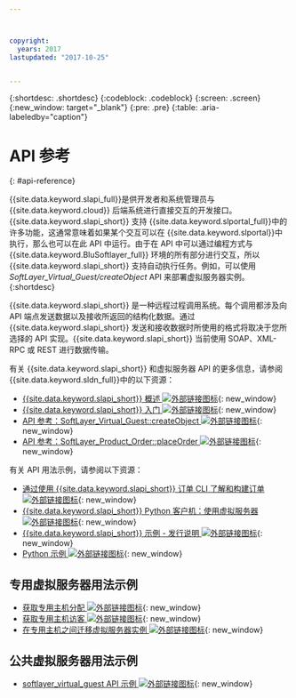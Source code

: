 ```yaml
---



copyright:
  years: 2017
lastupdated: "2017-10-25"


---
```


{:shortdesc: .shortdesc}
{:codeblock: .codeblock}
{:screen: .screen}
{:new_window: target="_blank"}
{:pre: .pre}
{:table: .aria-labeledby="caption"}

# API 参考
{: #api-reference} 

{{site.data.keyword.slapi_full}}是供开发者和系统管理员与 {{site.data.keyword.cloud}} 后端系统进行直接交互的开发接口。{{site.data.keyword.slapi_short}} 支持 {{site.data.keyword.slportal_full}}中的许多功能，这通常意味着如果某个交互可以在 {{site.data.keyword.slportal}}中执行，那么也可以在此 API 中运行。由于在 API 中可以通过编程方式与 {{site.data.keyword.BluSoftlayer_full}} 环境的所有部分进行交互，所以 {{site.data.keyword.slapi_short}} 支持自动执行任务。例如，可以使用 *SoftLayer_Virtual_Guest/createObject* API 来部署虚拟服务器实例。
{:shortdesc}

{{site.data.keyword.slapi_short}} 是一种远程过程调用系统。每个调用都涉及向 API 端点发送数据以及接收所返回的结构化数据。通过 {{site.data.keyword.slapi_short}} 发送和接收数据时所使用的格式将取决于您所选择的 API 实现。{{site.data.keyword.slapi_short}} 当前使用 SOAP、XML-RPC 或 REST 进行数据传输。

有关 {{site.data.keyword.slapi_short}} 和虚拟服务器 API 的更多信息，请参阅 {{site.data.keyword.sldn_full}}中的以下资源：
* [{{site.data.keyword.slapi_short}} 概述 ![外部链接图标](../icons/launch-glyph.svg "外部链接图标")](https://softlayer.github.io/reference/softlayerapi/){: new_window}
* [ {{site.data.keyword.slapi_short}} 入门 ![外部链接图标](../icons/launch-glyph.svg "外部链接图标")](https://softlayer.github.io/article/getting-started/){: new_window}
* [API 参考：SoftLayer_Virtual_Guest::createObject ![外部链接图标](../icons/launch-glyph.svg "外部链接图标")](https://softlayer.github.io/reference/services/SoftLayer_Virtual_Guest/createObject/){: new_window}
* [API 参考：SoftLayer_Product_Order::placeOrder ![外部链接图标](../icons/launch-glyph.svg "外部链接图标")](https://softlayer.github.io/reference/services/SoftLayer_Product_Order/placeOrder/){: new_window}

有关 API 用法示例，请参阅以下资源：
* [通过使用 {{site.data.keyword.slapi_short}} 订单 CLI 了解和构建订单 ![外部链接图标](../icons/launch-glyph.svg "外部链接图标")](https://softlayer.github.io/article/understanding-ordering/){: new_window}
* [{{site.data.keyword.slapi_short}} Python 客户机：使用虚拟服务器 ![外部链接图标](../icons/launch-glyph.svg "外部链接图标")](http://softlayer-python.readthedocs.io/en/latest/cli/vs.html){: new_window}
* [{{site.data.keyword.slapi_short}} 示例 - 发行说明 ![外部链接图标](../icons/launch-glyph.svg "外部链接图标")](https://softlayer.github.io/){: new_window}
* [Python 示例 ![外部链接图标](../icons/launch-glyph.svg "外部链接图标")](https://softlayer.github.io/python/){: new_window}

## 专用虚拟服务器用法示例
* [获取专用主机分配 ![外部链接图标](../icons/launch-glyph.svg "外部链接图标")](https://softlayer.github.io/python/getDediHostAllocation/){: new_window}
* [获取专用主机访客 ![外部链接图标](../icons/launch-glyph.svg "外部链接图标")](https://softlayer.github.io/python/getDedicatedHostGuests/){: new_window}
* [在专用主机之间迁移虚拟服务器实例 ![外部链接图标](../icons/launch-glyph.svg "外部链接图标")](https://softlayer.github.io/python/migrateDedicatedHost.py/){: new_window}

## 公共虚拟服务器用法示例
* [softlayer_virtual_guest API 示例 ![外部链接图标](../icons/launch-glyph.svg "外部链接图标")](https://softlayer.github.io/classes/softlayer_virtual_guest/){: new_window}

